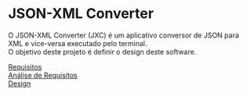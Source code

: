 # JSON-XML Converter
O JSON-XML Converter (JXC) é um aplicativo conversor de JSON para XML e vice-versa executado pelo terminal.  
O objetivo deste projeto é definir o design deste software.

[Requisitos](./requisitos.md)  
[Análise de Requisitos](./analiseRequisitos.md)  
[Design](./design.md)